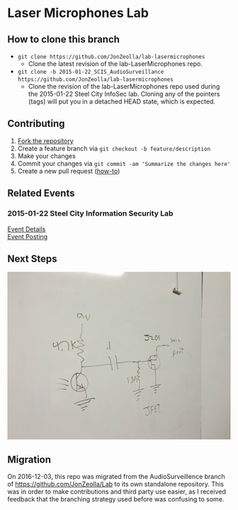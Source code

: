 # Laser Microphones Lab  

## How to clone this branch
* `git clone https://github.com/JonZeolla/lab-lasermicrophones`  
  * Clone the latest revision of the lab-LaserMicrophones repo.  
* `git clone -b 2015-01-22_SCIS_AudioSurveillance https://github.com/JonZeolla/lab-lasermicrophones`  
  * Clone the revision of the lab-LaserMicrophones repo used during the 2015-01-22 Steel City InfoSec lab.  Cloning any of the pointers (tags) will put you in a detached HEAD state, which is expected.  

## Contributing
1. [Fork the repository](https://github.com/jonzeolla/lab-lasermicrophones/fork)
1. Create a feature branch via `git checkout -b feature/description`
1. Make your changes
1. Commit your changes via `git commit -am 'Summarize the changes here'`
1. Create a new pull request ([how-to](https://help.github.com/articles/creating-a-pull-request/))

## Related Events  
### 2015-01-22 Steel City Information Security Lab  
[Event Details](http://www.meetup.com/Steel-City-InfoSec/messages/boards/thread/48676379)  
[Event Posting](http://www.meetup.com/Steel-City-InfoSec/events/219474655/)  

## Next Steps  
![Laser Mic Improvement](https://raw.githubusercontent.com/JonZeolla/lab-LaserMicrophones/master/2015-01-22_LaserMicImprovement.JPG)

## Migration  
On 2016-12-03, this repo was migrated from the AudioSurveillence branch of https://github.com/JonZeolla/Lab to its own standalone repository.  This was in order to make contributions and third party use easier, as I received feedback that the branching strategy used before was confusing to some.  
